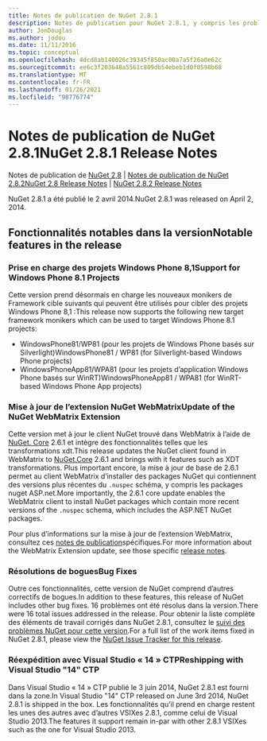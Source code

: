 ```yaml
---
title: Notes de publication de NuGet 2.8.1
description: Notes de publication pour NuGet 2.8.1, y compris les problèmes connus, les correctifs de bogues, les fonctionnalités ajoutées et DCR.
author: JonDouglas
ms.author: jodou
ms.date: 11/11/2016
ms.topic: conceptual
ms.openlocfilehash: 4dcd8ab140026c39345f850ac00a7a5f26a0e62c
ms.sourcegitcommit: ee6c3f203648a5561c809db54ebeb1d0f0598b68
ms.translationtype: MT
ms.contentlocale: fr-FR
ms.lasthandoff: 01/26/2021
ms.locfileid: "98776774"
---
```

# <a name="nuget-281-release-notes"></a><span data-ttu-id="88035-103">Notes de publication de NuGet 2.8.1</span><span class="sxs-lookup"><span data-stu-id="88035-103">NuGet 2.8.1 Release Notes</span></span>

<span data-ttu-id="88035-104">Notes de publication de [NuGet 2,8](../release-notes/nuget-2.8.md)  |  [Notes de publication de NuGet 2.8.2](../release-notes/nuget-2.8.2.md)</span><span class="sxs-lookup"><span data-stu-id="88035-104">[NuGet 2.8 Release Notes](../release-notes/nuget-2.8.md) | [NuGet 2.8.2 Release Notes](../release-notes/nuget-2.8.2.md)</span></span>

<span data-ttu-id="88035-105">NuGet 2.8.1 a été publié le 2 avril 2014.</span><span class="sxs-lookup"><span data-stu-id="88035-105">NuGet 2.8.1 was released on April 2, 2014.</span></span>

## <a name="notable-features-in-the-release"></a><span data-ttu-id="88035-106">Fonctionnalités notables dans la version</span><span class="sxs-lookup"><span data-stu-id="88035-106">Notable features in the release</span></span>

### <a name="support-for-windows-phone-81-projects"></a><span data-ttu-id="88035-107">Prise en charge des projets Windows Phone 8,1</span><span class="sxs-lookup"><span data-stu-id="88035-107">Support for Windows Phone 8.1 Projects</span></span>
<span data-ttu-id="88035-108">Cette version prend désormais en charge les nouveaux monikers de Framework cible suivants qui peuvent être utilisés pour cibler des projets Windows Phone 8,1 :</span><span class="sxs-lookup"><span data-stu-id="88035-108">This release now supports the following new target framework monikers which can be used to target Windows Phone 8.1 projects:</span></span>

* <span data-ttu-id="88035-109">WindowsPhone81/WP81 (pour les projets de Windows Phone basés sur Silverlight)</span><span class="sxs-lookup"><span data-stu-id="88035-109">WindowsPhone81 / WP81 (for Silverlight-based Windows Phone projects)</span></span>
* <span data-ttu-id="88035-110">WindowsPhoneApp81/WPA81 (pour les projets d’application Windows Phone basés sur WinRT)</span><span class="sxs-lookup"><span data-stu-id="88035-110">WindowsPhoneApp81 / WPA81 (for WinRT-based Windows Phone App projects)</span></span>

### <a name="update-of-the-nuget-webmatrix-extension"></a><span data-ttu-id="88035-111">Mise à jour de l’extension NuGet WebMatrix</span><span class="sxs-lookup"><span data-stu-id="88035-111">Update of the NuGet WebMatrix Extension</span></span>
<span data-ttu-id="88035-112">Cette version met à jour le client NuGet trouvé dans WebMatrix à l’aide de [NuGet. Core](https://www.nuget.org/packages/Nuget.Core/2.6.1) 2.6.1 et intègre des fonctionnalités telles que les transformations xdt.</span><span class="sxs-lookup"><span data-stu-id="88035-112">This release updates the NuGet client found in WebMatrix to [NuGet.Core](https://www.nuget.org/packages/Nuget.Core/2.6.1) 2.6.1 and brings with it features such as XDT transformations.</span></span> <span data-ttu-id="88035-113">Plus important encore, la mise à jour de base de 2.6.1 permet au client WebMatrix d’installer des packages NuGet qui contiennent des versions plus récentes du `.nuspec` schéma, y compris les packages nuget ASP.net.</span><span class="sxs-lookup"><span data-stu-id="88035-113">More importantly, the 2.6.1 core update enables the WebMatrix client to install NuGet packages which contain more recent versions of the `.nuspec` schema, which includes the ASP.NET NuGet packages.</span></span>

<span data-ttu-id="88035-114">Pour plus d’informations sur la mise à jour de l’extension WebMatrix, consultez ces [notes de publication](../release-notes/nuget-2.6.1-for-WebMatrix.md)spécifiques.</span><span class="sxs-lookup"><span data-stu-id="88035-114">For more information about the WebMatrix Extension update, see those specific [release notes](../release-notes/nuget-2.6.1-for-WebMatrix.md).</span></span>

### <a name="bug-fixes"></a><span data-ttu-id="88035-115">Résolutions de bogues</span><span class="sxs-lookup"><span data-stu-id="88035-115">Bug Fixes</span></span>
<span data-ttu-id="88035-116">Outre ces fonctionnalités, cette version de NuGet comprend d’autres correctifs de bogues.</span><span class="sxs-lookup"><span data-stu-id="88035-116">In addition to these features, this release of NuGet includes other bug fixes.</span></span> <span data-ttu-id="88035-117">16 problèmes ont été résolus dans la version.</span><span class="sxs-lookup"><span data-stu-id="88035-117">There were 16 total issues addressed in the release.</span></span> <span data-ttu-id="88035-118">Pour obtenir la liste complète des éléments de travail corrigés dans NuGet 2.8.1, consultez le [suivi des problèmes NuGet pour cette version](https://nuget.codeplex.com/workitem/list/advanced?keyword=&status=All&type=All&priority=All&release=NuGet%202.8.1&assignedTo=All&component=All&sortField=LastUpdatedDate&sortDirection=Descending&page=0&reasonClosed=All).</span><span class="sxs-lookup"><span data-stu-id="88035-118">For a full list of the work items fixed in NuGet 2.8.1, please view the [NuGet Issue Tracker for this release](https://nuget.codeplex.com/workitem/list/advanced?keyword=&status=All&type=All&priority=All&release=NuGet%202.8.1&assignedTo=All&component=All&sortField=LastUpdatedDate&sortDirection=Descending&page=0&reasonClosed=All).</span></span>

### <a name="reshipping-with-visual-studio-14-ctp"></a><span data-ttu-id="88035-119">Réexpédition avec Visual Studio « 14 » CTP</span><span class="sxs-lookup"><span data-stu-id="88035-119">Reshipping with Visual Studio "14" CTP</span></span>
<span data-ttu-id="88035-120">Dans Visual Studio « 14 » CTP publié le 3 juin 2014, NuGet 2.8.1 est fourni dans la zone.</span><span class="sxs-lookup"><span data-stu-id="88035-120">In Visual Studio "14" CTP released on June 3rd 2014, NuGet 2.8.1 is shipped in the box.</span></span> <span data-ttu-id="88035-121">Les fonctionnalités qu’il prend en charge restent les unes des autres avec d’autres VSIXes 2.8.1, comme celui de Visual Studio 2013.</span><span class="sxs-lookup"><span data-stu-id="88035-121">The features it support remain in-par with other 2.8.1 VSIXes such as the one for Visual Studio 2013.</span></span>
